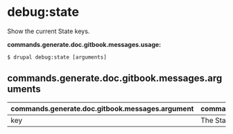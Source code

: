 # debug:state
Show the current State keys.

**commands.generate.doc.gitbook.messages.usage:**
```
$ drupal debug:state [arguments]
```

## commands.generate.doc.gitbook.messages.arguments
commands.generate.doc.gitbook.messages.argument | commands.generate.doc.gitbook.messages.details
---------|-------------
key | The State key to debug.
